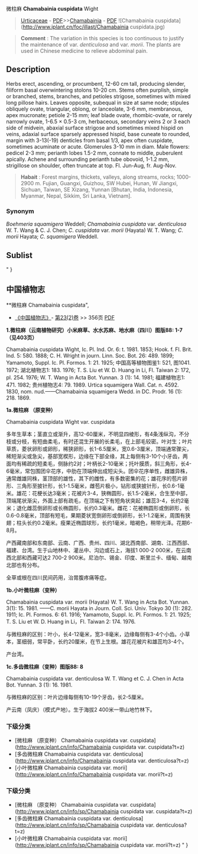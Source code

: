微柱麻 **Chamabainia cuspidata** Wight

> [Urticaceae](http://www.iplant.cn/info/Urticaceae?t=foc) - [PDF](http://www.iplant.cn/foc/pdf/Urticaceae.pdf)>>[Chamabainia](http://www.iplant.cn/info/Chamabainia?t=foc) - [PDF](http://www.iplant.cn/foc/pdf/Chamabainia.pdf)
![Chamabainia cuspidata](http://www.iplant.cn/foc/illast/Chamabainia cuspidata.jpg)

> **Comment** : 
> The variation in this species is too continuous to justify the maintenance of var. *denticulosa* and var. *morii*. The plants are used in Chinese medicine to relieve abdominal pain.

## Description

Herbs erect, ascending, or procumbent, 12-60 cm tall, producing slender, filiform basal overwintering stolons 10-20 cm. Stems often purplish, simple or branched, stems, branches, and petioles strigose, sometimes with mixed long pillose hairs. Leaves opposite, subequal in size at same node; stipules obliquely ovate, triangular, oblong, or lanceolate, 3-6 mm, membranous, apex mucronate; petiole 2-15 mm; leaf blade ovate, rhombic-ovate, or rarely narrowly ovate, 1-6.5 × 0.5-3 cm, herbaceous, secondary veins 2 or 3 each side of midvein, abaxial surface strigose and sometimes mixed hispid on veins, adaxial surface sparsely appressed hispid, base cuneate to rounded, margin with 3-13(-19) denticles from basal 1/3, apex often cuspidate, sometimes acuminate or acute. Glomerules 3-10 mm in diam. Male flowers: pedicel 2-3 mm; perianth lobes 1.5-2 mm, connate to middle, puberulent apically. Achene and surrounding perianth tube obovoid, 1-1.2 mm, strigillose on shoulder, often truncate at top. Fl. Jun-Aug, fr. Aug-Nov.

> **Habait** : 
> Forest margins, thickets, valleys, along streams, rocks; 1000-2900 m. Fujian, Guangxi, Guizhou, SW Hubei, Hunan, W Jiangxi, Sichuan, Taiwan, SE Xizang, Yunnan [Bhutan, India, Indonesia, Myanmar, Nepal, Sikkim, Sri Lanka, Vietnam].

### Synonym
*Boehmeria* *squamigera* Weddell; *Chamabainia* *cuspidata* var. *denticulosa* W. T. Wang & C. J. Chen; *C*. *cuspidata* var. *morii* (Hayata) W. T. Wang; *C*. *morii* Hayata; *C*. *squamigera* Weddell.

## Sublist
"
}
## 中国植物志

**微柱麻 Chamabainia cuspidata",

* [《中国植物志》](http://www.iplant.cn/frps)- [第23(2)卷](http://www.iplant.cn/frps/vol/23(2)) >> 356页 [PDF](http://www.iplant.cn/frps/pdf/23(2)/356.pdf)

**1.微柱麻（云南植物研究）小米麻草、水水苏麻、地水麻（四川）图版88: 1-7（见403页）**

Chamabainia cuspidata Wight, Ic. Pl. Ind. Or. 6: t. 1981. 1853; Hook. f. Fl. Brit. Ind. 5: 580. 1888; C. H. Wright in journ. Linn. Soc. Bot. 26: 489. 1899; Yamamoto, Suppl. Ic. Pl. Formos. 1: 21. 1925; 中国高等植物图鉴1: 521, 图1041. 1972; 湖北植物志1: 183. 1976; T. S. Liu et W. D. Huang in Li, Fl. Taiwan 2: 172, pl. 254. 1976; W. T. Wang in Acta Bot. Yunnan. 3 (1): 14. 1981; 福建植物志1: 471. 1982; 贵州植物志4: 79. 1989. Urtica squamigera Wall. Cat. n. 4592. 1830, nom. nud.——Chamabainia squamigera Wedd. in DC. Prodr. 16 (1): 218. 1869.

**1a.微柱麻 （原变种）**

Chamabainia cuspidata Wight var. cuspidata

多年生草本；茎直立或渐升，高12-60厘米，不明显四棱形，有4条浅纵沟，不分枝或分枝，有短曲柔毛，有时还混生开展的长柔毛，在上部毛较密。叶对生；叶片草质，菱状卵形或卵形，稀狭卵形，长1-6.5厘米，宽0.6-3厘米，顶端通常骤尖，稀短渐尖或急尖，基部宽楔形，边缘在下部全缘，其上每侧有3-10个小牙齿，两面均有稀疏的短柔毛，侧脉约2对；叶柄长2-10毫米；托叶膜质，斜三角形，长4-6毫米，常包围团伞花序，中肋在顶端伸出成短尖头。团伞花序单性，雌雄异株，通常雌雄同株，茎顶部的雄性，其下的雌性，有多数密集的花；雄花序的苞片卵形、三角形至披针形，长1-1.5毫米，雌苞片极小，钻形或狭披针形，长0.6-1毫米。雄花：花梗长达3毫米；花被片3-4，狭椭圆形，长1.5-2毫米，合生至中部，顶端尾状渐尖，外面上部有疏毛，在顶端之下有短角状突起；雄蕊3-4，长约2毫米；退化雌蕊倒卵形或长椭圆形，长约0.3毫米。雌花：花被椭圆形或倒卵形，长0.6-0.8毫米，顶部有短毛，果期菱状宽倒卵形或倒卵形，长1-1.2毫米，周围有狭翅；柱头长约0.2毫米。瘦果近椭圆球形，长约1毫米，暗褐色，稍带光泽。花期6-8月。

产西藏南部和东南部、云南、广西、贵州、四川、湖北西南部、湖南、江西西部、福建、台湾。生于山地林中、灌丛中、沟边或石上，海拔1 000-2 000米，在云南西北部和西藏可达2 700-2 900米。尼泊尔、锡金、印度、斯里兰卡、缅甸、越南北部也有分布。

全草或根在四川民间药用，治胃腹疼痛等症。

**1b.小叶微柱麻（变种）**

Chamabainia cuspidata var. morii (Hayata) W. T. Wang in Acta Bot. Yunnan. 3(1): 15. 1981. ——C. morii Hayata in Journ. Coll. Sci. Univ. Tokyo 30 (1): 282. 1911; Ic. Pl. Formos. 6: 61. 1916; Yamamoto, Suppl. Ic. Pl. Formos. 1: 21. 1925; T. S. Liu et W. D. Huang in Li，Fl. Taiwan 2: 174. 1976.

与微柱麻的区别：叶小，长4-12毫米，宽3-8毫米，边缘每侧有3-4个小齿。小草本，茎细弱，常平卧，长约20厘米，在节上生根。雄花花被片和雄蕊均3-4个。

产台湾。

**1c.多齿微柱麻（变种）图版88: 8**

Chamabainia cuspidata var. denticulosa W. T. Wang et C. J. Chen in Acta Bot. Yunnan. 3 (1): 16. 1981.

与微柱麻的区别：叶片边缘每侧有10-19个牙齿，长2-5厘米。

产云南（凤庆）（模式产地）。生于海拔2 400米一带山地竹林下。

### 下级分类
* [微柱麻 （原变种）  Chamabainia cuspidata var. cuspidata](http://www.iplant.cn/info/Chamabainia cuspidata var. cuspidata?t=z)
* [多齿微柱麻  Chamabainia cuspidata var. denticulosa](http://www.iplant.cn/info/Chamabainia cuspidata var. denticulosa?t=z)
* [小叶微柱麻  Chamabainia cuspidata var. morii](http://www.iplant.cn/info/Chamabainia cuspidata var. morii?t=z)

### 下级分类
* [微柱麻 （原变种）  Chamabainia cuspidata var. cuspidata](http://www.iplant.cn/info/sp/Chamabainia cuspidata var. cuspidata?t=z)
* [多齿微柱麻  Chamabainia cuspidata var. denticulosa](http://www.iplant.cn/info/sp/Chamabainia cuspidata var. denticulosa?t=z)
* [小叶微柱麻  Chamabainia cuspidata var. morii](http://www.iplant.cn/info/sp/Chamabainia cuspidata var. morii?t=z)
"
}